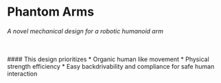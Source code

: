 # Phantom Arms 
###### A novel mechanical design for a robotic humanoid arm 
<br>
#### This design prioritizes
* Organic human like movement
* Physical strength efficiency
* Easy backdrivability and compliance for safe human interaction
